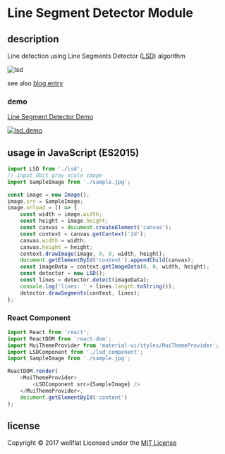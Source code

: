 # Line Segment Detector Module

## description

Line detection using Line Segments Detector ([LSD][IPOL]) algorithm

![lsd](https://raw.github.com/wiki/wellflat/imageprocessing-labs/images/lsd_apply.jpg)


see also [blog entry][entry]

### demo
[Line Segment Detector Demo](http://rest-term.com/labs/html5/lsd/index.html)

[![lsd_demo](https://raw.github.com/wiki/wellflat/imageprocessing-labs/images/lsd_demo.jpg)](http://rest-term.com/labs/html5/lsd/index.html)

## usage in JavaScript (ES2015)
```js
import LSD from './lsd';
// input 8bit gray scale image
import SampleImage from './sample.jpg';

const image = new Image();
image.src = SampleImage;
image.onload = () => {
    const width = image.width;
    const height = image.height;
    const canvas = document.createElement('canvas');
    const context = canvas.getContext('2d');
    canvas.width = width;
    canvas.height = height;
    context.drawImage(image, 0, 0, width, height);
    document.getElementById('content').appendChild(canvas);
    const imageData = context.getImageData(0, 0, width, height);
    const detector = new LSD();
    const lines = detector.detect(imageData);
    console.log('lines: ' + lines.length.toString());
    detector.drawSegments(context, lines);
};
```

### React Component
```js
import React from 'react';
import ReactDOM from 'react-dom';
import MuiThemeProvider from 'material-ui/styles/MuiThemeProvider';
import LSDComponent from './lsd_component';
import SampleImage from './sample.jpg';

ReactDOM.render(
    <MuiThemeProvider>
        <LSDComponent src={SampleImage} />
    </MuiThemeProvider>,
    document.getElementById('content')
);
```


license
----------
Copyright &copy; 2017 wellflat Licensed under the [MIT License][MIT]

[MIT]: http://www.opensource.org/licenses/mit-license.php
[IPOL]: http://www.ipol.im/pub/art/2012/gjmr-lsd/
[entry]: http://rest-term.com/archives/3393/

